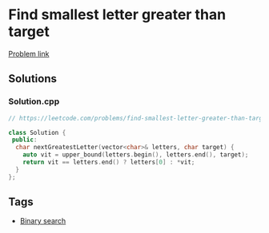 # Find smallest letter greater than target

[Problem link](https://leetcode.com/problems/find-smallest-letter-greater-than-target/)

## Solutions


### Solution.cpp
```cpp
// https://leetcode.com/problems/find-smallest-letter-greater-than-target/

class Solution {
 public:
  char nextGreatestLetter(vector<char>& letters, char target) {
    auto vit = upper_bound(letters.begin(), letters.end(), target);
    return vit == letters.end() ? letters[0] : *vit;
  }
};
```
## Tags

* [Binary search](/README.md#Binary_search)
